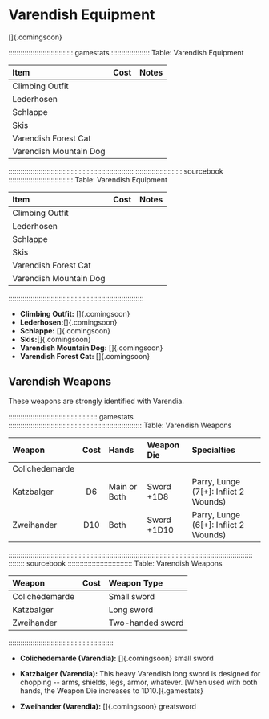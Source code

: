# Varendish Equipment

[]{.comingsoon}

:::::::::::::::::::::::::::::::: gamestats :::::::::::::::::::
Table: Varendish Equipment

| Item                      | Cost | Notes                   |
| :------------------------ | :--: | :---------------------- |
| Climbing Outfit           |      |                         |
| Lederhosen                |      |                         |
| Schlappe                  |      |                         |
| Skis                      |      |                         |
| Varendish Forest Cat      |      |                         |
| Varendish Mountain Dog    |      |                         |
::::::::::::::::::::::::::::::::::::::::::::::::::::::::::::::
::::::::::::::::::::::: sourcebook ::::::::::::::::::::::::::::::::
Table: Varendish Equipment

| Item                      | Cost      | Notes                   |
| :------------------------ | :-------: | :---------------------- |
| Climbing Outfit           |           |                         |
| Lederhosen                |           |                         |
| Schlappe                  |           |                         |
| Skis                      |           |                         |
| Varendish Forest Cat      |           |                         |
| Varendish Mountain Dog    |           |                         |
:::::::::::::::::::::::::::::::::::::::::::::::::::::::::::::::::::

- **Climbing Outfit:** []{.comingsoon}
- **Lederhosen:**[]{.comingsoon}
- **Schlappe:** []{.comingsoon}
- **Skis:**[]{.comingsoon}
- **Varendish Mountain Dog:** []{.comingsoon}
- **Varendish Forest Cat:** []{.comingsoon}

## Varendish Weapons

These weapons are strongly identified with Varendia.

:::::::::::::::::::::::::::::::::::::::::::: gamestats ::::::::::::::::::::::::::::::::::::::::::::::::::::::::::::::::::
Table: Varendish Weapons

| Weapon          | Cost | Hands        | Weapon Die   | Specialties                                                    |
| :-------------- | :--: | :----------- | :----------- | :------------------------------------------------------------- |
| Colichedemarde  |      |              |              |                                                                |
| Katzbalger      | D6   | Main or Both | Sword +1D8   | Parry, Lunge (7[+]: Inflict 2 Wounds)                          |
| Zweihander      | D10  | Both         | Sword +1D10  | Parry, Lunge (6[+]: Inflict 2 Wounds)                          |
:::::::::::::::::::::::::::::::::::::::::::::::::::::::::::::::::::::::::::::::::::::::::::::::::::::::::::::::::::::::::
:::::::: sourcebook ::::::::::::::::::::::::::::::::
Table: Varendish Weapons

| Weapon          | Cost        | Weapon Type      |
| :-------------- | :---------: | :--------------- |
| Colichedemarde  |             | Small sword      |
| Katzbalger      |             | Long sword       |
| Zweihander      |             | Two-handed sword |
::::::::::::::::::::::::::::::::::::::::::::::::::::

  - **Colichedemarde (Varendia):** []{.comingsoon} small sword

  - **Katzbalger (Varendia):** This heavy Varendish long sword is designed
    for chopping -- arms, shields, legs, armor, whatever. [When used with both hands, the Weapon Die increases to 1D10.]{.gamestats}

  - **Zweihander (Varendia):** []{.comingsoon} greatsword
